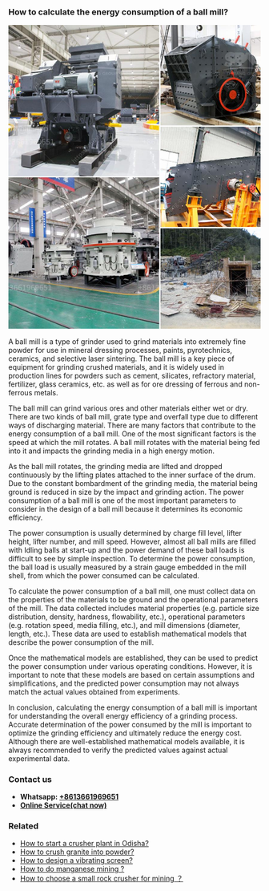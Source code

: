 <h3>How to calculate the energy consumption of a ball mill?</h3><img src='1701745116.jpg' alt=''><p>A ball mill is a type of grinder used to grind materials into extremely fine powder for use in mineral dressing processes, paints, pyrotechnics, ceramics, and selective laser sintering. The ball mill is a key piece of equipment for grinding crushed materials, and it is widely used in production lines for powders such as cement, silicates, refractory material, fertilizer, glass ceramics, etc. as well as for ore dressing of ferrous and non-ferrous metals.</p><p>The ball mill can grind various ores and other materials either wet or dry. There are two kinds of ball mill, grate type and overfall type due to different ways of discharging material. There are many factors that contribute to the energy consumption of a ball mill. One of the most significant factors is the speed at which the mill rotates. A ball mill rotates with the material being fed into it and impacts the grinding media in a high energy motion.</p><p>As the ball mill rotates, the grinding media are lifted and dropped continuously by the lifting plates attached to the inner surface of the drum. Due to the constant bombardment of the grinding media, the material being ground is reduced in size by the impact and grinding action. The power consumption of a ball mill is one of the most important parameters to consider in the design of a ball mill because it determines its economic efficiency.</p><p>The power consumption is usually determined by charge fill level, lifter height, lifter number, and mill speed. However, almost all ball mills are filled with Idling balls at start-up and the power demand of these ball loads is difficult to see by simple inspection. To determine the power consumption, the ball load is usually measured by a strain gauge embedded in the mill shell, from which the power consumed can be calculated.</p><p>To calculate the power consumption of a ball mill, one must collect data on the properties of the materials to be ground and the operational parameters of the mill. The data collected includes material properties (e.g. particle size distribution, density, hardness, flowability, etc.), operational parameters (e.g. rotation speed, media filling, etc.), and mill dimensions (diameter, length, etc.). These data are used to establish mathematical models that describe the power consumption of the mill.</p><p>Once the mathematical models are established, they can be used to predict the power consumption under various operating conditions. However, it is important to note that these models are based on certain assumptions and simplifications, and the predicted power consumption may not always match the actual values obtained from experiments.</p><p>In conclusion, calculating the energy consumption of a ball mill is important for understanding the overall energy efficiency of a grinding process. Accurate determination of the power consumed by the mill is important to optimize the grinding efficiency and ultimately reduce the energy cost. Although there are well-established mathematical models available, it is always recommended to verify the predicted values against actual experimental data.</p><h3>Contact us</h3><ul><li><strong>Whatsapp:&nbsp;<a href="https://wa.me/8613661969651">+8613661969651</a></strong></li><li><a href="https://swt.shibang-china.com/?git&amp;zhl&amp;How to calculate the energy consumption of a ball mill"><strong>Online Service(chat now)</strong></a></li></ul><h3>Related</h3><ul><li><a href='How to start a crusher plant in Odisha.md'>How to start a crusher plant in Odisha?</a></li><li><a href='How to crush granite into powder.md'>How to crush granite into powder?</a></li><li><a href='How to design a vibrating screen.md'>How to design a vibrating screen?</a></li><li><a href='How to do manganese mining .md'>How to do manganese mining ?</a></li><li><a href='How to choose a small rock crusher for mining ？.md'>How to choose a small rock crusher for mining ？</a></li></ul>